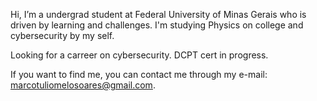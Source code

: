 Hi, I’m a undergrad student at Federal University of Minas Gerais who is driven by learning and challenges.
I'm studying Physics on college and cybersecurity by my self.

Looking for a carreer on cybersecurity. DCPT cert in progress.

If you want to find me, you can contact me through my e-mail: marcotuliomelosoares@gmail.com.
 

<!---
mtms39/mtms39 is a ✨ special ✨ repository because its `README.md` (this file) appears on your GitHub profile.
You can click the Preview link to take a look at your changes.
--->
